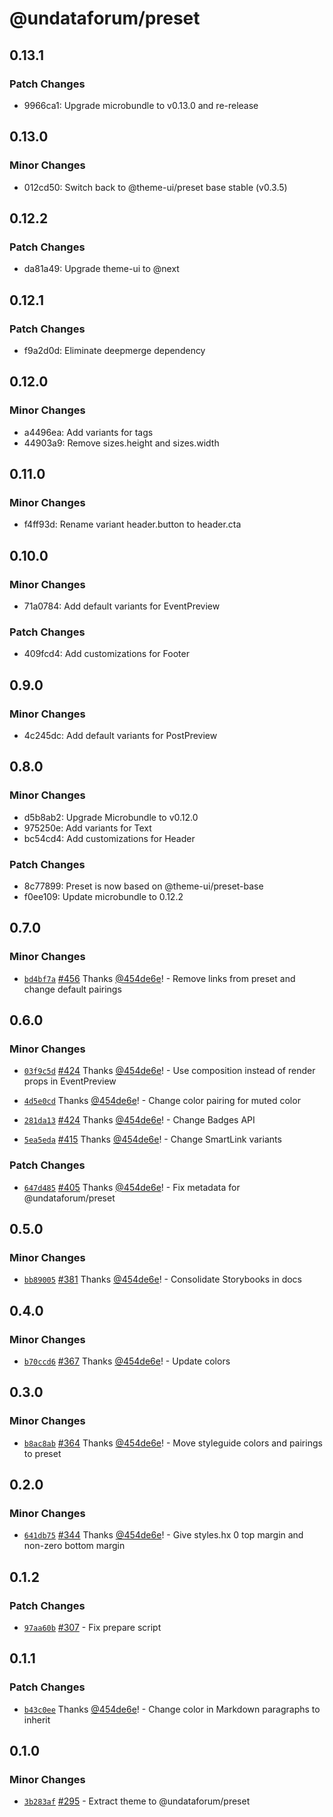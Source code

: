 # @undataforum/preset

## 0.13.1

### Patch Changes

- 9966ca1: Upgrade microbundle to v0.13.0 and re-release

## 0.13.0

### Minor Changes

- 012cd50: Switch back to @theme-ui/preset base stable (v0.3.5)

## 0.12.2

### Patch Changes

- da81a49: Upgrade theme-ui to @next

## 0.12.1

### Patch Changes

- f9a2d0d: Eliminate deepmerge dependency

## 0.12.0

### Minor Changes

- a4496ea: Add variants for tags
- 44903a9: Remove sizes.height and sizes.width

## 0.11.0

### Minor Changes

- f4ff93d: Rename variant header.button to header.cta

## 0.10.0

### Minor Changes

- 71a0784: Add default variants for EventPreview

### Patch Changes

- 409fcd4: Add customizations for Footer

## 0.9.0

### Minor Changes

- 4c245dc: Add default variants for PostPreview

## 0.8.0

### Minor Changes

- d5b8ab2: Upgrade Microbundle to v0.12.0
- 975250e: Add variants for Text
- bc54cd4: Add customizations for Header

### Patch Changes

- 8c77899: Preset is now based on @theme-ui/preset-base
- f0ee109: Update microbundle to 0.12.2

## 0.7.0

### Minor Changes

- [`bd4bf7a`](https://github.com/UNDataForum/design-system/commit/bd4bf7a1bbe04ea909d64cc3ae6a30776e830a48)
  [#456](https://github.com/UNDataForum/design-system/pull/456) Thanks
  [@454de6e](https://github.com/454de6e)! - Remove links from preset and change
  default pairings

## 0.6.0

### Minor Changes

- [`03f9c5d`](https://github.com/UNDataForum/design-system/commit/03f9c5d3f991642ee81812fa9d1985a735237a6c)
  [#424](https://github.com/UNDataForum/design-system/pull/424) Thanks
  [@454de6e](https://github.com/454de6e)! - Use composition instead of render
  props in EventPreview

* [`4d5e0cd`](https://github.com/UNDataForum/design-system/commit/4d5e0cd3962b7786c2776b745a7f7291345f2592)
  Thanks [@454de6e](https://github.com/454de6e)! - Change color pairing for
  muted color

- [`281da13`](https://github.com/UNDataForum/design-system/commit/281da1389467080653e5945bbd9fd8798af982e3)
  [#424](https://github.com/UNDataForum/design-system/pull/424) Thanks
  [@454de6e](https://github.com/454de6e)! - Change Badges API

* [`5ea5eda`](https://github.com/UNDataForum/design-system/commit/5ea5edaaac6e613c5a31f86e40ff3e65ddf16624)
  [#415](https://github.com/UNDataForum/design-system/pull/415) Thanks
  [@454de6e](https://github.com/454de6e)! - Change SmartLink variants

### Patch Changes

- [`647d485`](https://github.com/UNDataForum/design-system/commit/647d485e1d0bb6e037850434b82195a59f3f7524)
  [#405](https://github.com/UNDataForum/design-system/pull/405) Thanks
  [@454de6e](https://github.com/454de6e)! - Fix metadata for @undataforum/preset

## 0.5.0

### Minor Changes

- [`bb89005`](https://github.com/UNDataForum/design-system/commit/bb8900574ffe0a9fe28d8a7e5851e60347e84e71)
  [#381](https://github.com/UNDataForum/design-system/pull/381) Thanks
  [@454de6e](https://github.com/454de6e)! - Consolidate Storybooks in docs

## 0.4.0

### Minor Changes

- [`b70ccd6`](https://github.com/UNDataForum/design-system/commit/b70ccd6993f2e610e670b0e8f7c97fcfafc53cfd)
  [#367](https://github.com/UNDataForum/design-system/pull/367) Thanks
  [@454de6e](https://github.com/454de6e)! - Update colors

## 0.3.0

### Minor Changes

- [`b8ac8ab`](https://github.com/UNDataForum/design-system/commit/b8ac8ab3693ecc927743b30d8a19b81836dd3793)
  [#364](https://github.com/UNDataForum/design-system/pull/364) Thanks
  [@454de6e](https://github.com/454de6e)! - Move styleguide colors and pairings
  to preset

## 0.2.0

### Minor Changes

- [`641db75`](https://github.com/UNDataForum/design-system/commit/641db75ddc6fb2f4a8452907079b933591e87b0e)
  [#344](https://github.com/UNDataForum/design-system/pull/344) Thanks
  [@454de6e](https://github.com/454de6e)! - Give styles.hx 0 top margin and
  non-zero bottom margin

## 0.1.2

### Patch Changes

- [`97aa60b`](https://github.com/UNDataForum/design-system/commit/97aa60bdd719ad5c457d261de1f7253a0e3c6c73)
  [#307](https://github.com/UNDataForum/design-system/pull/307) - Fix prepare
  script

## 0.1.1

### Patch Changes

- [`b43c0ee`](https://github.com/UNDataForum/design-system/commit/b43c0eef5cd693871af65fb52ea2edfeb613b4d5)
  Thanks [@454de6e](https://github.com/454de6e)! - Change color in Markdown
  paragraphs to inherit

## 0.1.0

### Minor Changes

- [`3b283af`](https://github.com/UNDataForum/design-system/commit/3b283af00891e422601e8fa7c56e4f49cd243647)
  [#295](https://github.com/UNDataForum/design-system/pull/295) - Extract theme
  to @undataforum/preset
